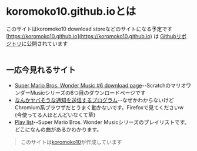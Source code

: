 # koromoko10.github.ioとは
このサイトはkoromoko10 download storeなどのサイトになる予定です<br>
[https://koromoko10.github.io](https://koromoko10.github.io) は [Githubリポジトリ](https://github.com/koromoko10/koromoko10.github.io)に公開されています<br><br>

## 一応今見れるサイト
* [Super Mario Bros. Wonder Music #6 download page](Scratch)--ScratchのマリオワンダーMusicシリーズの6つ目のダウンロードページです<br>
* [なんかヤバそうな通知を送信するプログラム](notification)--なぜかわからないけどChromium系ブラウザだとうまく動かないです。Firefoxで見てくださいw (今使ってる人ほとんどいなくて草)<br>
* [Play list](https://github.com/koromoko10/koromoko10.github.io/blob/main/Scratch/Play%20list.md)--Super Mario Bros. Wonder Musicシリーズのプレイリストです。どこになんの曲があるかわかります。<br>




>このサイトは[koromoko10](https://lit.link/koromoko10)が作成しています

